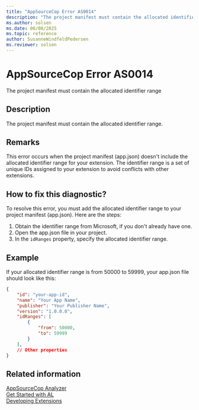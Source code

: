```yaml
---
title: "AppSourceCop Error AS0014"
description: "The project manifest must contain the allocated identifier range."
ms.author: solsen
ms.date: 08/08/2025
ms.topic: reference
author: SusanneWindfeldPedersen
ms.reviewer: solsen
---
```

[//]: # (START>DO_NOT_EDIT)
[//]: # (IMPORTANT:Do not edit any of the content between here and the END>DO_NOT_EDIT.)
[//]: # (Any modifications should be made in the .xml files in the ModernDev repo.)
# AppSourceCop Error AS0014
The project manifest must contain the allocated identifier range

## Description
The project manifest must contain the allocated identifier range.

[//]: # (IMPORTANT: END>DO_NOT_EDIT)

## Remarks

This error occurs when the project manifest (app.json) doesn't include the allocated identifier range for your extension. The identifier range is a set of unique IDs assigned to your extension to avoid conflicts with other extensions.

## How to fix this diagnostic?

To resolve this error, you must add the allocated identifier range to your project manifest (app.json). Here are the steps:

1. Obtain the identifier range from Microsoft, if you don't already have one.
2. Open the app.json file in your project.
3. In the `idRanges` property, specify the allocated identifier range.


## Example

If your allocated identifier range is from 50000 to 59999, your app.json file should look like this:

```json
{
    "id": "your-app-id",
    "name": "Your App Name",
    "publisher": "Your Publisher Name",
    "version": "1.0.0.0",
    "idRanges": [
        {
            "from": 50000,
            "to": 59999
        }
    ],
    // Other properties
}
```

## Related information  

[AppSourceCop Analyzer](appsourcecop.md)  
[Get Started with AL](../devenv-get-started.md)  
[Developing Extensions](../devenv-dev-overview.md)  